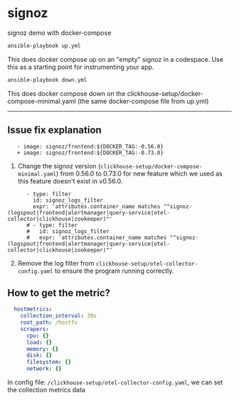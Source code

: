 # signoz
signoz demo with docker-compose 

```bash
ansible-playbook up.yml
```

This does docker compose up on an "empty" signoz in a codespace. Use this as a starting point for instrumenting your app.

```bash
ansible-playbook down.yml
```

This does docker compose down on the clickhouse-setup/docker-compose-minimal.yaml (the same docker-compose file from up.yml)

---

## Issue fix explanation

```
   - image: signoz/frontend:${DOCKER_TAG:-0.56.0}
   + image: signoz/frontend:${DOCKER_TAG:-0.73.0}
```
1. Change the signoz version (`clickhouse-setup/docker-compose-minimal.yaml`) from 0.56.0 to 0.73.0 for new feature which we used as this feature doesn't exist in v0.56.0.

```
      - type: filter
        id: signoz_logs_filter
        expr: 'attributes.container_name matches "^signoz-(logspout|frontend|alertmanager|query-service|otel-collector|clickhouse|zookeeper)"'
      # - type: filter
      #   id: signoz_logs_filter
      #   expr: 'attributes.container_name matches "^signoz-(logspout|frontend|alertmanager|query-service|otel-collector|clickhouse|zookeeper)"'
```
2. Remove the log filter from `clickhouse-setup/otel-collector-config.yaml` to ensure the program running correctly.

## How to get the metric?

```yaml
  hostmetrics:
    collection_interval: 30s
    root_path: /hostfs
    scrapers:
      cpu: {}
      load: {}
      memory: {}
      disk: {}
      filesystem: {}
      network: {}
```
In config file: `/clickhouse-setup/otel-collector-config.yaml`, we can set the collection metrics data
